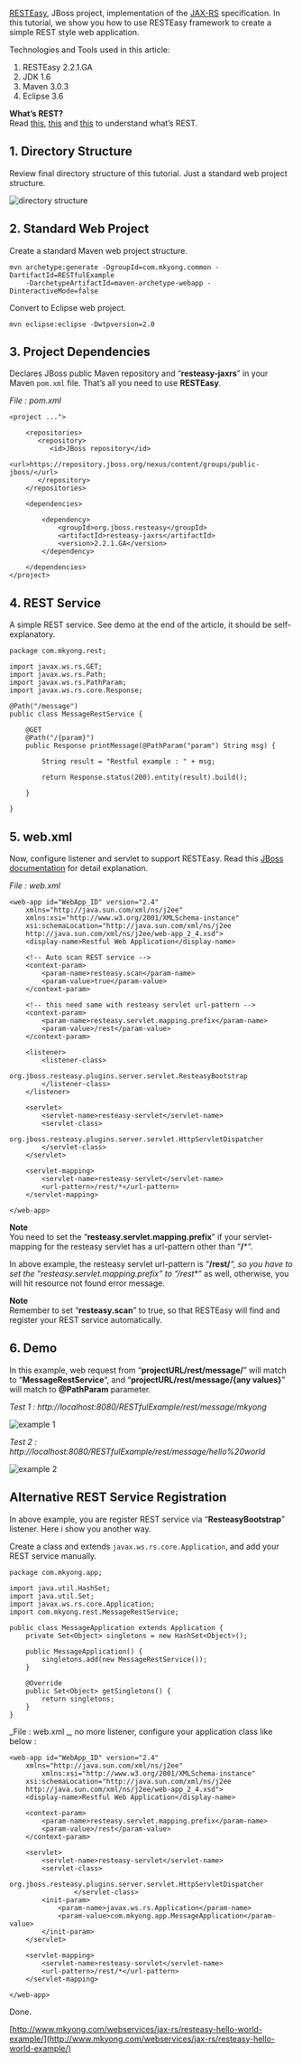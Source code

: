 [RESTEasy](http://www.jboss.org/resteasy), JBoss project, implementation of the [JAX-RS](http://jsr311.java.net/) specification. In this tutorial, we show you how to use RESTEasy framework to create a simple REST style web application.

Technologies and Tools used in this article:

1.  RESTEasy 2.2.1.GA
2.  JDK 1.6
3.  Maven 3.0.3
4.  Eclipse 3.6

**What’s REST?**  
Read [this](http://www.oracle.com/technetwork/articles/javase/index-137171.html), [this](http://www.ibm.com/developerworks/webservices/library/ws-restful/%20target=) and [this](http://en.wikipedia.org/wiki/Representational_State_Transfer) to understand what’s REST.

## 1\. Directory Structure

Review final directory structure of this tutorial. Just a standard web project structure.

![directory structure](http://www.mkyong.com/wp-content/uploads/2011/06/rest-folder.png)

## 2\. Standard Web Project

Create a standard Maven web project structure.

    mvn archetype:generate -DgroupId=com.mkyong.common -DartifactId=RESTfulExample
    	-DarchetypeArtifactId=maven-archetype-webapp -DinteractiveMode=false

Convert to Eclipse web project.

    mvn eclipse:eclipse -Dwtpversion=2.0

## 3\. Project Dependencies

Declares JBoss public Maven repository and “**resteasy-jaxrs**” in your Maven `pom.xml` file. That’s all you need to use **RESTEasy**.

_File : pom.xml_

    <project ...">

    	<repositories>
    	   <repository>
    		  <id>JBoss repository</id>
    		  <url>https://repository.jboss.org/nexus/content/groups/public-jboss/</url>
    	   </repository>
    	</repositories>

    	<dependencies>

    		<dependency>
    			<groupId>org.jboss.resteasy</groupId>
    			<artifactId>resteasy-jaxrs</artifactId>
    			<version>2.2.1.GA</version>
    		</dependency>

    	</dependencies>
    </project>

## 4\. REST Service

A simple REST service. See demo at the end of the article, it should be self-explanatory.

    package com.mkyong.rest;

    import javax.ws.rs.GET;
    import javax.ws.rs.Path;
    import javax.ws.rs.PathParam;
    import javax.ws.rs.core.Response;

    @Path("/message")
    public class MessageRestService {

    	@GET
    	@Path("/{param}")
    	public Response printMessage(@PathParam("param") String msg) {

    		String result = "Restful example : " + msg;

    		return Response.status(200).entity(result).build();

    	}

    }

## 5\. web.xml

Now, configure listener and servlet to support RESTEasy. Read this [JBoss documentation](http://docs.jboss.org/resteasy/docs/2.2.1.GA/userguide/html/Installation_Configuration.html) for detail explanation.

_File : web.xml_

    <web-app id="WebApp_ID" version="2.4"
    	xmlns="http://java.sun.com/xml/ns/j2ee"
    	xmlns:xsi="http://www.w3.org/2001/XMLSchema-instance"
    	xsi:schemaLocation="http://java.sun.com/xml/ns/j2ee
    	http://java.sun.com/xml/ns/j2ee/web-app_2_4.xsd">
    	<display-name>Restful Web Application</display-name>

    	<!-- Auto scan REST service -->
    	<context-param>
    		<param-name>resteasy.scan</param-name>
    		<param-value>true</param-value>
    	</context-param>

    	<!-- this need same with resteasy servlet url-pattern -->
    	<context-param>
    		<param-name>resteasy.servlet.mapping.prefix</param-name>
    		<param-value>/rest</param-value>
    	</context-param>

    	<listener>
    		<listener-class>
    			org.jboss.resteasy.plugins.server.servlet.ResteasyBootstrap
    		</listener-class>
    	</listener>

    	<servlet>
    		<servlet-name>resteasy-servlet</servlet-name>
    		<servlet-class>
    			org.jboss.resteasy.plugins.server.servlet.HttpServletDispatcher
    		</servlet-class>
    	</servlet>

    	<servlet-mapping>
    		<servlet-name>resteasy-servlet</servlet-name>
    		<url-pattern>/rest/*</url-pattern>
    	</servlet-mapping>

    </web-app>

**Note**  
You need to set the “**resteasy.servlet.mapping.prefix**” if your servlet-mapping for the resteasy servlet has a url-pattern other than “**/***“.

In above example, the resteasy servlet url-pattern is “**/rest/***“, so you have to set the “resteasy.servlet.mapping.prefix” to “**/rest**” as well, otherwise, you will hit resource not found error message.

**Note**  
Remember to set “**resteasy.scan**” to true, so that RESTEasy will find and register your REST service automatically.

## 6\. Demo

In this example, web request from “**projectURL/rest/message/**” will match to “**MessageRestService**“, and “**projectURL/rest/message/{any values}**” will match to **@PathParam** parameter.

_Test 1 : http://localhost:8080/RESTfulExample/rest/message/mkyong_

![example 1](http://www.mkyong.com/wp-content/uploads/2011/06/rest-demo1.png)

_Test 2 : http://localhost:8080/RESTfulExample/rest/message/hello%20world_

![example 2](http://www.mkyong.com/wp-content/uploads/2011/06/rest-demo2.png)

## Alternative REST Service Registration

In above example, you are register REST service via “**ResteasyBootstrap**” listener. Here i show you another way.

Create a class and extends `javax.ws.rs.core.Application`, and add your REST service manually.

    package com.mkyong.app;

    import java.util.HashSet;
    import java.util.Set;
    import javax.ws.rs.core.Application;
    import com.mkyong.rest.MessageRestService;

    public class MessageApplication extends Application {
    	private Set<Object> singletons = new HashSet<Object>();

    	public MessageApplication() {
    		singletons.add(new MessageRestService());
    	}

    	@Override
    	public Set<Object> getSingletons() {
    		return singletons;
    	}
    }

_File : web.xml _, no more listener, configure your application class like below :

    <web-app id="WebApp_ID" version="2.4"
    	xmlns="http://java.sun.com/xml/ns/j2ee"
            xmlns:xsi="http://www.w3.org/2001/XMLSchema-instance"
    	xsi:schemaLocation="http://java.sun.com/xml/ns/j2ee
    	http://java.sun.com/xml/ns/j2ee/web-app_2_4.xsd">
    	<display-name>Restful Web Application</display-name>

    	<context-param>
    		<param-name>resteasy.servlet.mapping.prefix</param-name>
    		<param-value>/rest</param-value>
    	</context-param>

    	<servlet>
    		<servlet-name>resteasy-servlet</servlet-name>
    		<servlet-class>
    			org.jboss.resteasy.plugins.server.servlet.HttpServletDispatcher
                    </servlet-class>
    		<init-param>
    			<param-name>javax.ws.rs.Application</param-name>
    			<param-value>com.mkyong.app.MessageApplication</param-value>
    		</init-param>
    	</servlet>

    	<servlet-mapping>
    		<servlet-name>resteasy-servlet</servlet-name>
    		<url-pattern>/rest/*</url-pattern>
    	</servlet-mapping>

    </web-app>

Done.

[http://www.mkyong.com/webservices/jax-rs/resteasy-hello-world-example/](http://www.mkyong.com/webservices/jax-rs/resteasy-hello-world-example/)
